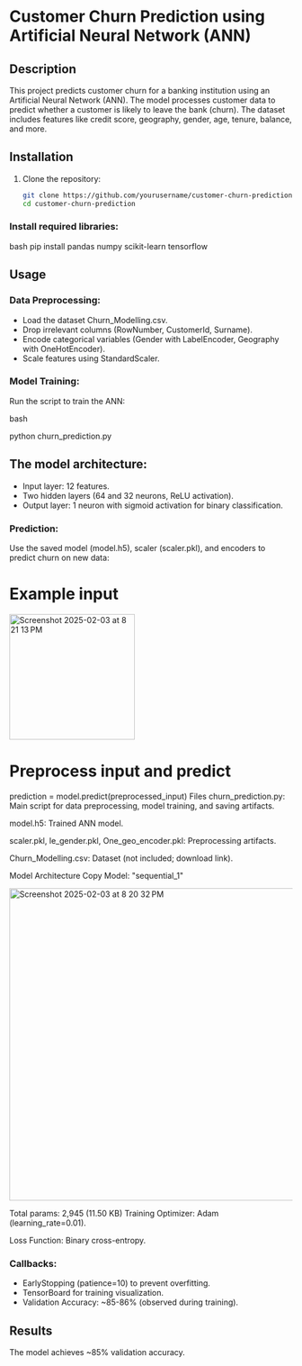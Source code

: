 # Customer Churn Prediction using Artificial Neural Network (ANN)

## Description
This project predicts customer churn for a banking institution using an Artificial Neural Network (ANN). The model processes customer data to predict whether a customer is likely to leave the bank (churn). The dataset includes features like credit score, geography, gender, age, tenure, balance, and more.

## Installation
1. Clone the repository:
   ```bash
   git clone https://github.com/yourusername/customer-churn-prediction.git
   cd customer-churn-prediction

### Install required libraries:

bash
pip install pandas numpy scikit-learn tensorflow

## Usage
### Data Preprocessing:
- Load the dataset Churn_Modelling.csv.
- Drop irrelevant columns (RowNumber, CustomerId, Surname).
- Encode categorical variables (Gender with LabelEncoder, Geography with OneHotEncoder).
- Scale features using StandardScaler.

### Model Training:

Run the script to train the ANN:

bash

python churn_prediction.py

## The model architecture:
- Input layer: 12 features.
- Two hidden layers (64 and 32 neurons, ReLU activation).
- Output layer: 1 neuron with sigmoid activation for binary classification.
 
### Prediction:

Use the saved model (model.h5), scaler (scaler.pkl), and encoders to predict churn on new data:

# Example input
<img width="223" alt="Screenshot 2025-02-03 at 8 21 13 PM" src="https://github.com/user-attachments/assets/75200fcf-d6d8-471f-ae60-3d16ce375291" />

# Preprocess input and predict
prediction = model.predict(preprocessed_input)
Files
churn_prediction.py: Main script for data preprocessing, model training, and saving artifacts.

model.h5: Trained ANN model.

scaler.pkl, le_gender.pkl, One_geo_encoder.pkl: Preprocessing artifacts.

Churn_Modelling.csv: Dataset (not included; download link).

Model Architecture
Copy
Model: "sequential_1"

<img width="555" alt="Screenshot 2025-02-03 at 8 20 32 PM" src="https://github.com/user-attachments/assets/24de79e5-8035-4ddf-a185-756d708d098d" />
  
Total params: 2,945 (11.50 KB)
Training
Optimizer: Adam (learning_rate=0.01).

Loss Function: Binary cross-entropy.

### Callbacks:

- EarlyStopping (patience=10) to prevent overfitting.
- TensorBoard for training visualization.
- Validation Accuracy: ~85-86% (observed during training).

## Results
The model achieves ~85% validation accuracy.



